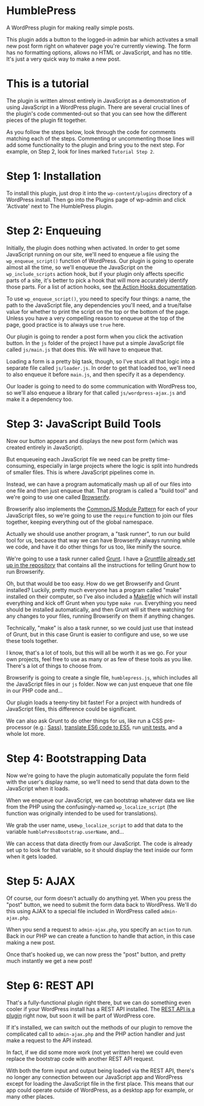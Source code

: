# HumblePress

A WordPress plugin for making really simple posts.

This plugin adds a button to the logged-in admin bar which activates a small new post form right on whatever page you're currently viewing. The form has no formatting options, allows no HTML or JavaScript, and has no title. It's just a very quick way to make a new post.

# This is a tutorial

The plugin is written almost entirely in JavaScript as a demonstration of using JavaScript in a WordPress plugin. There are several crucial lines of the plugin's code commented-out so that you can see how the different pieces of the plugin fit together.

As you follow the steps below, look through the code for comments matching each of the steps. Commenting or uncommenting those lines will add some functionality to the plugin and bring you to the next step. For example, on Step 2, look for lines marked `Tutorial Step 2`.

# Step 1: Installation

To install this plugin, just drop it into the `wp-content/plugins` directory of a WordPress install. Then go into the Plugins page of wp-admin and click 'Activate' next to The HumblePress plugin.

# Step 2: Enqueuing

Initially, the plugin does nothing when activated. In order to get some JavaScript running on our site, we'll need to enqueue a file using the `wp_enqueue_script()` function of WordPress. Our plugin is going to operate almost all the time, so we'll enqueue the JavaScript on the `wp_include_scripts` action hook, but if your plugin only affects specific parts of a site, it's better to pick a hook that will more accurately identify those parts. For a list of action hooks, see [the Action Hooks documentation](https://codex.wordpress.org/Plugin_API/Action_Reference).

To use `wp_enqueue_script()`, you need to specify four things: a name, the path to the JavaScript file, any dependencies you'll need, and a true/false value for whether to print the script on the top or the bottom of the page. Unless you have a very compelling reason to enqueue at the top of the page, good practice is to always use `true` here.

Our plugin is going to render a post form when you click the activation button. In the `js` folder of the project I have put a simple JavaScript file called `js/main.js` that does this. We will have to enqueue that.

Loading a form is a pretty big task, though, so I've stuck all that logic into a separate file called `js/loader.js`. In order to get that loaded too, we'll need to also enqueue it before `main.js`, and then specify it as a dependency.

Our loader is going to need to do some communication with WordPress too, so we'll also enqueue a library for that called `js/wordpress-ajax.js` and make it a dependency too.

# Step 3: JavaScript Build Tools

Now our button appears and displays the new post form (which was created entirely in JavaScript).

But enqueueing each JavaScript file we need can be pretty time-consuming, especially in large projects where the logic is split into hundreds of smaller files. This is where JavaScript pipelines come in.

Instead, we can have a program automatically mash up all of our files into one file and then just enqueue that. That program is called a "build tool" and we're going to use one called [Browserify](http://browserify.org/).

Browserify also implements the [CommonJS Module Pattern](http://addyosmani.com/resources/essentialjsdesignpatterns/book/#detailcommonjs) for each of your JavaScript files, so we're going to use the `require` function to join our files together, keeping everything out of the global namespace.

Actually we should use another program, a "task runner", to run our build tool for us, because that way we can have Browserify always running while we code, and have it do other things for us too, like minify the source.

We're going to use a task runner called [Grunt](http://gruntjs.com/). I have a [Gruntfile already set up in the repository](https://github.com/sirbrillig/humblepress/blob/master/Gruntfile.js) that contains all the instructions for telling Grunt how to run Browserify.

Oh, but that would be too easy. How do we get Browserify and Grunt installed? Luckily, pretty much everyone has a program called "make" installed on their computer, so I've also included a [Makefile](https://github.com/sirbrillig/humblepress/blob/master/Makefile) which will install everything and kick off Grunt when you type `make run`. Everything you need should be installed automatically, and then Grunt will sit there watching for any changes to your files, running Browserify on them if anything changes.

Technically, "make" is also a task runner, so we could just use that instead of Grunt, but in this case Grunt is easier to configure and use, so we use these tools together.

I know, that's a lot of tools, but this will all be worth it as we go. For your own projects, feel free to use as many or as few of these tools as you like. There's a lot of things to choose from.

Browserify is going to create a single file, `humblepress.js`, which includes all the JavaScript files in our `js` folder. Now we can just enqueue that one file in our PHP code and...

Our plugin loads a teeny-tiny bit faster! For a project with hundreds of JavaScript files, this difference could be significant.

We can also ask Grunt to do other things for us, like run a CSS pre-processor (e.g.: [Sass](http://sass-lang.com/)), [translate ES6 code to ES5](https://babeljs.io/), run [unit tests](http://mochajs.org/), and a whole lot more.

# Step 4: Bootstrapping Data

Now we're going to have the plugin automatically populate the form field with the user's display name, so we'll need to send that data down to the JavaScript when it loads.

When we enqueue our JavaScript, we can bootstrap whatever data we like from the PHP using the confusingly-named `wp_localize_script` (the function was originally intended to be used for translations).

We grab the user name, use`wp_localize_script` to add that data to the variable `humblePressBootstrap.userName`, and...

We can access that data directly from our JavaScript. The code is already set up to look for that variable, so it should display the text inside our form when it gets loaded.

# Step 5: AJAX

Of course, our form doesn't actually do anything yet. When you press the "post" button, we need to submit the form data back to WordPress. We'll do this using AJAX to a special file included in WordPress called `admin-ajax.php`.

When you send a request to `admin-ajax.php`, you specify an `action` to run. Back in our PHP we can create a function to handle that action, in this case making a new post.

Once that's hooked up, we can now press the "post" button, and pretty much instantly we get a new post!

# Step 6: REST API

That's a fully-functional plugin right there, but we can do something even cooler if your WordPress install has a REST API installed. The [REST API is a plugin](https://wordpress.org/plugins/json-rest-api/) right now, but soon it will be part of WordPress core.

If it's installed, we can switch out the methods of our plugin to remove the complicated call to `admin-ajax.php` and the PHP action handler and just make a request to the API instead.

In fact, if we did some more work (not yet written here) we could even replace the bootstrap code with another REST API request.

With both the form input and output being loaded via the REST API, there's no longer any connection between our JavaScript app and WordPress except for loading the JavaScript file in the first place. This means that our app could operate outside of WordPress, as a desktop app for example, or many other places.
